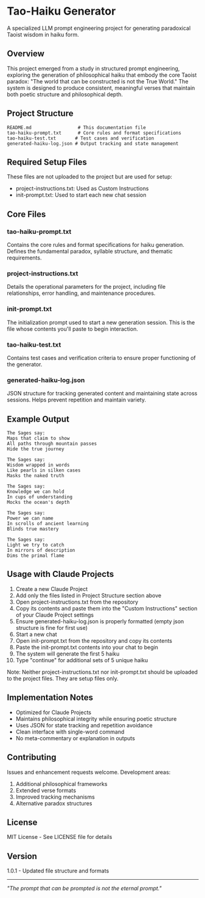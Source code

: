 # Tao-Haiku Generator

A specialized LLM prompt engineering project for generating paradoxical Taoist wisdom in haiku form.

## Overview

This project emerged from a study in structured prompt engineering, exploring the generation of philosophical haiku that embody the core Taoist paradox: "The world that can be constructed is not the True World." The system is designed to produce consistent, meaningful verses that maintain both poetic structure and philosophical depth.

## Project Structure

```
README.md                 # This documentation file
tao-haiku-prompt.txt      # Core rules and format specifications
tao-haiku-test.txt       # Test cases and verification
generated-haiku-log.json # Output tracking and state management
```

## Required Setup Files
These files are not uploaded to the project but are used for setup:

- project-instructions.txt: Used as Custom Instructions
- init-prompt.txt: Used to start each new chat session

## Core Files

### tao-haiku-prompt.txt
Contains the core rules and format specifications for haiku generation. Defines the fundamental paradox, syllable structure, and thematic requirements.

### project-instructions.txt
Details the operational parameters for the project, including file relationships, error handling, and maintenance procedures.

### init-prompt.txt
The initialization prompt used to start a new generation session. This is the file whose contents you'll paste to begin interaction.

### tao-haiku-test.txt
Contains test cases and verification criteria to ensure proper functioning of the generator.

### generated-haiku-log.json
JSON structure for tracking generated content and maintaining state across sessions. Helps prevent repetition and maintain variety.

## Example Output

```
The Sages say:
Maps that claim to show
All paths through mountain passes
Hide the true journey

The Sages say:
Wisdom wrapped in words
Like pearls in silken cases
Masks the naked truth

The Sages say:
Knowledge we can hold
In cups of understanding
Mocks the ocean's depth

The Sages say:
Power we can name
In scrolls of ancient learning
Blinds true mastery

The Sages say:
Light we try to catch
In mirrors of description
Dims the primal flame
```

## Usage with Claude Projects

1. Create a new Claude Project
2. Add only the files listed in Project Structure section above
3. Open project-instructions.txt from the repository
4. Copy its contents and paste them into the "Custom Instructions" section of your Claude Project settings
5. Ensure generated-haiku-log.json is properly formatted (empty json structure is fine for first use)
6. Start a new chat
7. Open init-prompt.txt from the repository and copy its contents
8. Paste the init-prompt.txt contents into your chat to begin
9. The system will generate the first 5 haiku
10. Type "continue" for additional sets of 5 unique haiku

Note: Neither project-instructions.txt nor init-prompt.txt should be uploaded to the project files. They are setup files only.

## Implementation Notes

- Optimized for Claude Projects
- Maintains philosophical integrity while ensuring poetic structure
- Uses JSON for state tracking and repetition avoidance
- Clean interface with single-word command
- No meta-commentary or explanation in outputs

## Contributing

Issues and enhancement requests welcome. Development areas:
1. Additional philosophical frameworks
2. Extended verse formats
3. Improved tracking mechanisms
4. Alternative paradox structures

## License

MIT License - See LICENSE file for details

## Version

1.0.1 - Updated file structure and formats

---

*"The prompt that can be prompted is not the eternal prompt."*
